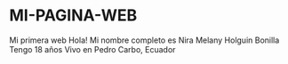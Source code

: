 # MI-PAGINA-WEB
Mi primera web
Hola!
Mi nombre completo es Nira Melany Holguin Bonilla 
Tengo 18 años
Vivo en Pedro Carbo, Ecuador
